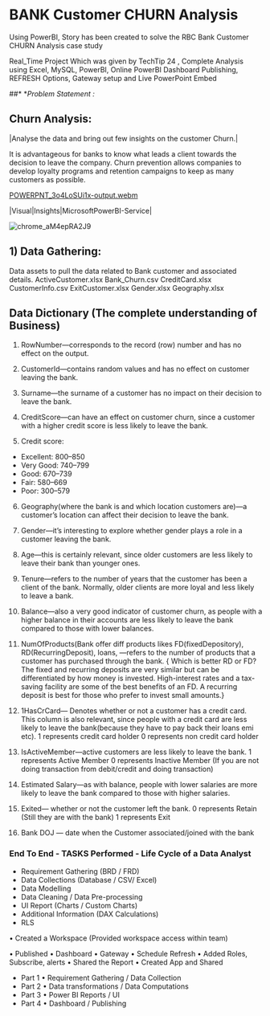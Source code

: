 # BANK Customer CHURN Analysis

Using PowerBI, Story has been created to solve the RBC Bank Customer CHURN Analysis case study

Real_Time Project Which was given by TechTip 24 , Complete Analysis using Excel, MySQL, PowerBI, Online PowerBI Dashboard Publishing, REFRESH Options, Gateway setup and Live PowerPoint Embed 

##* **Problem Statement :*
## Churn Analysis:

|Analyse the data and bring out few insights on the customer Churn.|

It is advantageous for banks to know what leads a client towards the decision to leave the company.
Churn prevention allows companies to develop loyalty programs and retention campaigns to keep as many customers as possible.


[POWERPNT_3o4LoSUi1x-output.webm](https://user-images.githubusercontent.com/37768258/236507997-43d99bfa-6b5b-46ce-a9f7-9f0be4a27134.webm)


|Visual|Insights|MicrosoftPowerBI-Service|

![chrome_aM4epRA2J9](https://user-images.githubusercontent.com/37768258/236509827-4a6e6bdd-0a45-4226-9e43-e7f41a139e7a.gif)



## 1)	Data Gathering:

Data assets to pull the data related to Bank customer and associated details.
ActiveCustomer.xlsx
Bank_Churn.csv
CreditCard.xlsx
CustomerInfo.csv
ExitCustomer.xlsx
Gender.xlsx
Geography.xlsx


## Data Dictionary (The complete understanding of Business)

1)	RowNumber—corresponds to the record (row) number and has no effect on the output.

2)	CustomerId—contains random values and has no effect on customer leaving the bank.

3)	Surname—the surname of a customer has no impact on their decision to leave the bank.

4)	CreditScore—can have an effect on customer churn, since a customer with a higher credit score is less likely to leave the bank.

5)	Credit score:
- Excellent: 800–850
- Very Good: 740–799
- Good: 670–739
- Fair: 580–669
- Poor: 300–579

6)	Geography(where the bank is and which location customers are)—a customer’s location can affect their decision to leave the bank.

7)	Gender—it’s interesting to explore whether gender plays a role in a customer leaving the bank.

8)	Age—this is certainly relevant, since older customers are less likely to leave their bank than younger ones.

9)	Tenure—refers to the number of years that the customer has been a client of the bank. Normally, older clients are more loyal and less likely to leave a bank.

10)	Balance—also a very good indicator of customer churn, as people with a higher balance in their accounts are less likely to leave the bank compared to those with lower balances.

11)	NumOfProducts(Bank offer diff products likes FD(fixedDepository), RD(RecurringDeposit), loans, —refers to the number of products that a customer has purchased through the bank. 
{ Which is better RD or FD?
The fixed and recurring deposits are very similar but can be differentiated by how money is invested. High-interest rates and a tax-saving facility are some of the best benefits of an FD. A recurring deposit is best for those who prefer to invest small amounts.}

12)	1HasCrCard—
Denotes whether or not a customer has a credit card. This column is also relevant, since people with a credit card are less likely to leave the bank(because they have to pay back their loans emi etc).
1 represents credit card holder
0 represents non credit card holder

13)	IsActiveMember—active customers are less likely to leave the bank.
1 represents Active Member
0 represents Inactive Member (If you are not doing transaction from debit/credit and doing transaction)

14)	 Estimated Salary—as with balance, people with lower salaries are more likely to leave the bank compared to those with higher salaries.

15)	Exited— whether or not the customer left the bank.
0 represents Retain   (Still they are with the bank)
1 represents Exit

16) Bank DOJ — date when the Customer associated/joined  with the bank




### End To End - TASKS Performed - Life Cycle of a Data Analyst

- Requirement Gathering (BRD / FRD)
- Data Collections (Database / CSV/ Excel)
- Data Modelling
- Data Cleaning / Data Pre-processing
- UI Report (Charts / Custom Charts)
- Additional Information (DAX Calculations)
- RLS


• Created a Workspace (Provided workspace access within team)

• Published
• Dashboard
• Gateway
• Schedule Refresh
• Added Roles, Subscribe, alerts
• Shared the Report
• Created App and Shared


- Part 1
• Requirement Gathering / Data Collection
- Part 2
• Data transformations / Data Computations
- Part 3
• Power BI Reports / UI
- Part 4
• Dashboard / Publishing
